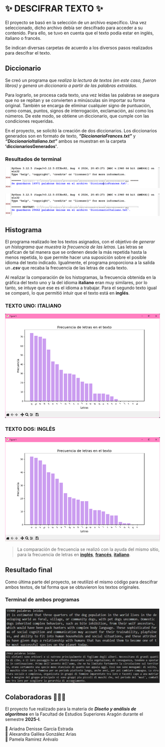 # ✨ DESCIFRAR TEXTO ✨

El proyecto se basó en la selección de un archivo específico. Una vez seleccionado, dicho archivo debía ser descifrado para acceder a su contenido. Para ello, se tuvo en cuenta que el texto podía estar en inglés, italiano o francés.

Se indican diversas carpetas de acuerdo a los diversos pasos realizados para descifrar el texto. 

## Diccionario

Se creó un programa que *realiza la lectura de textos (en este caso, fueron libros) y genera un diccionario a partir de las palabras extraídas.* 

Para lograrlo, se procesa cada texto, una vez leídas las palabras se asegura que no se repitan y se convierten a minúsculas sin importar su forma original. También se encarga de eliminar cualquier signo de puntuación, como comas, puntos, signos de interrogación, exclamación, así como los números. De este modo, se obtiene un diccionario, que cumple con las condiciones requeridas. 

En el proyecto, se solicitó la creación de dos diccionarios. Los diccionarios generados son en formato de texto, ***“DiccionarioFrances.txt"*** y ***“DiccionarioItaliano.txt”*** ambos se muestran en la carpeta **'diccionariosGenerados'**.

### Resultados de terminal
![Terminal de diccionario en francés](imagenes/captura2.png)

![Terminal de diccionario en italiano](imagenes/captura.png)

## Histograma

El programa realizado lee los textos asignados, con el objetivo de *generar un histograma que muestra la frecuencia de las letras*. Las letras se grafican de tal manera que se ordenen desde la más repetida hasta la menos repetida, lo que permite hacer una suposición sobre el posible idioma del texto indicado. Igualmente, el programa proporciona a la salida un ***.csv*** que recaba la frecuencia de las letras de cada texto. 

Al realizar la comparación de los histogramas, la frecuencia obtenida en la gráfica del texto uno y la del idioma **italiano** eran muy similares, por lo tanto, se intuye que ese es el idioma a trabajar. Para el segundo texto igual se comparó, lo que permitió intuir que el texto está en **inglés**. 

### TEXTO UNO: ITALIANO
![Histograma del texto uno](imagenes/image.png)

### TEXTO DOS: INGLÉS 
![Histograma del texto dos](imagenes/image-1.png)

> La comparación de frecuencia se realizó con la ayuda del mismo sitio, para la frecuencia de letras en 
[**inglés**](https://es.sttmedia.com/frecuencias-de-letras-ingles), [**francés**](https://es.sttmedia.com/frecuencias-de-letras-frances), [**italiano**](https://es.sttmedia.com/frecuencias-de-letras-italiano).

## Resultado final
Como última parte del proyecto, se reutilizó el mismo código para descifrar ambos textos, de tal forma que se obtuvieron los textos originales.

### Terminal de ambos programas
![Texto en inglés](imagenes/terminal.png)

![Texto en italiano](imagenes/terminal2.png)



## Colaboradoras 👩🏼‍💻

El proyecto fue realizado para la materia de ***Diseño y análisis de algoritmos*** en la Facultad de Estudios Superiores Aragón durante el semestre **2025-I**.

🎀  Ariadna Denisse García Estrada  
🎀 Alexandra Galilea González Arias  
🎀 Pamela Ramirez Arévalo
